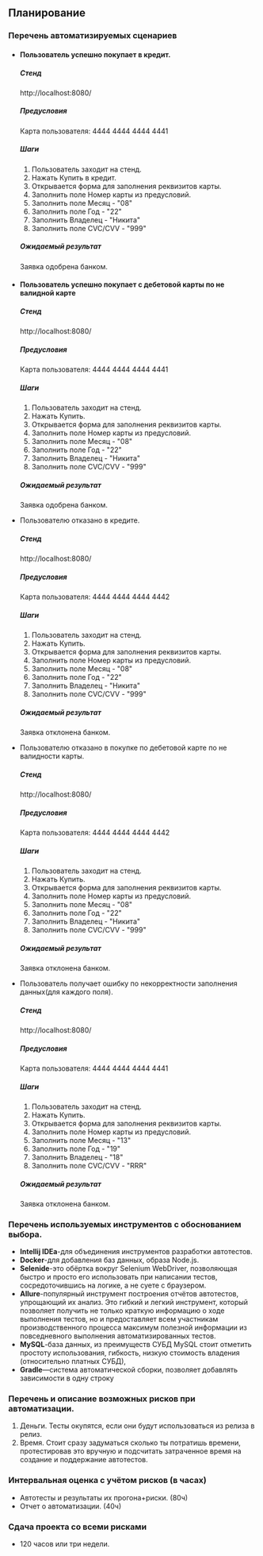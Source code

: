 ## Планирование

### Перечень автоматизируемых сценариев 
* #### Пользователь успешно покупает в кредит.
   ##### Стенд
   http://localhost:8080/

   ##### Предусловия
   Карта пользователя: 4444 4444 4444 4441
   
   ##### Шаги
   1. Пользователь заходит на стенд.
   2. Нажать Купить в кредит.
   2. Открывается форма для заполнения реквизитов карты.
   1. Заполнить поле Номер карты из предусловий.
   1. Заполнить поле Месяц - "08"
   1. Заполнить поле Год - "22"
   1. Заполнить Владелец - "Никита"
   1. Заполнить поле CVC/CVV - "999"
   
   ##### Ожидаемый результат
   Заявка одобрена банком.
  
* #### Пользователь успешно покупает с дебетовой карты по не валидной карте
  ##### Стенд
  http://localhost:8080/

  ##### Предусловия
  Карта пользователя: 4444 4444 4444 4441

  ##### Шаги
    1. Пользователь заходит на стенд.
    1. Нажать Купить.
    1. Открывается форма для заполнения реквизитов карты.
    1. Заполнить поле Номер карты из предусловий.
    1. Заполнить поле Месяц - "08"
    1. Заполнить поле Год - "22"
    1. Заполнить Владелец - "Никита"
    1. Заполнить поле CVC/CVV - "999"

  ##### Ожидаемый результат
  Заявка одобрена банком.
  
* Пользователю отказано в кредите.
  ##### Стенд
  http://localhost:8080/

  ##### Предусловия
  Карта пользователя: 4444 4444 4444 4442

  ##### Шаги
    1. Пользователь заходит на стенд.
    1. Нажать Купить.
    1. Открывается форма для заполнения реквизитов карты.
    1. Заполнить поле Номер карты из предусловий.
    1. Заполнить поле Месяц - "08"
    1. Заполнить поле Год - "22"
    1. Заполнить Владелец - "Никита"
    1. Заполнить поле CVC/CVV - "999"

  ##### Ожидаемый результат
  Заявка отклонена банком.

* Пользователю отказано в покупке по дебетовой карте по не валидности карты.

  ##### Стенд
  http://localhost:8080/

  ##### Предусловия
  Карта пользователя: 4444 4444 4444 4442

  ##### Шаги
    1. Пользователь заходит на стенд.
    1. Нажать Купить.
    1. Открывается форма для заполнения реквизитов карты.
    1. Заполнить поле Номер карты из предусловий.
    1. Заполнить поле Месяц - "08"
    1. Заполнить поле Год - "22"
    1. Заполнить Владелец - "Никита"
    1. Заполнить поле CVC/CVV - "999"

  ##### Ожидаемый результат
  Заявка отклонена банком.
  
* Пользователь получает ошибку по некорректности заполнения данных(для каждого поля).
  ##### Стенд
  http://localhost:8080/

  ##### Предусловия
  Карта пользователя: 4444 4444 4444 4441

  ##### Шаги
    1. Пользователь заходит на стенд.
    1. Нажать Купить.
    1. Открывается форма для заполнения реквизитов карты.
    1. Заполнить поле Номер карты из предусловий.
    1. Заполнить поле Месяц - "13"
    1. Заполнить поле Год - "19"
    1. Заполнить Владелец - "18"
    1. Заполнить поле CVC/CVV - "RRR"

  ##### Ожидаемый результат
  Заявка отклонена банком.

 ### Перечень используемых инструментов с обоснованием выбора.
 * **Intellij IDEa**-для объединения инструментов разработки автотестов.
 * **Docker**-для добавления баз данных, образа Node.js.
 * **Selenide**-это обёртка вокруг Selenium WebDriver, 
   позволяющая быстро и просто его использовать при написании тестов, сосредоточившись на логике,
   а не суете с браузером.
 * **Allure**-популярный инструмент построения отчётов автотестов, 
   упрощающий их анализ. Это гибкий и легкий инструмент, который позволяет получить не только краткую информацию 
   о ходе выполнения тестов, но и предоставляет всем участникам производственного процесса максимум полезной информации
   из повседневного выполнения автоматизированных тестов.
 * **MySQL**-база данных, из преимуществ СУБД MySQL стоит отметить простоту использования, гибкость,
   низкую стоимость владения (относительно платных СУБД),
 * **Gradle**—система автоматической сборки, позволяет добавлять зависимости в одну строку

### Перечень и описание возможных рисков при автоматизации.
1. Деньги. Тесты окупятся, если они будут использоваться из релиза в релиз.
2. Время. Стоит сразу задуматься сколько ты потратишь времени, протестировав это вручную и подсчитать
затраченное время на создание и поддержание автотестов.

### Интервальная оценка с учётом рисков (в часах) 
* Автотесты и результаты их прогона+риски. (80ч) 
* Отчет о автоматизации. (40ч)
### Сдача проекта со всеми рисками
* 120 часов или три недели.


